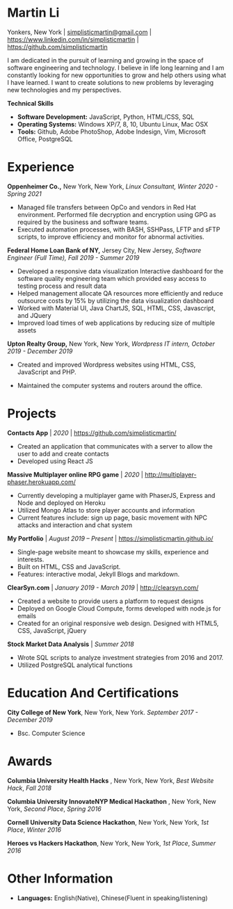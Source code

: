 # Martin Li

Yonkers, New York | simplisticmartin@gmail.com | https://www.linkedin.com/in/simplisticmartin | https://github.com/simplisticmartin

I am dedicated in the pursuit of learning and growing in the space of software engineering and technology. I believe in life long learning and I am constantly looking for new opportunities to grow and help others using what I have learned. I want to create solutions to new problems by leveraging new technologies and my perspectives.

**Technical Skills**

- **Software Development:** JavaScript, Python, HTML/CSS, SQL
- **Operating Systems:** Windows XP/7, 8, 10, Ubuntu Linux, Mac OSX
- **Tools:** Github, Adobe PhotoShop, Adobe Indesign, Vim, Microsoft Office, PostgreSQL

# Experience

**Oppenheimer Co.,** New York, New York, _Linux Consultant, Winter 2020 - Spring 2021_

- Managed file transfers between OpCo and vendors in Red Hat environment. Performed file decryption and encryption using GPG as required by the business and software teams.
- Executed automation processes, with BASH, SSHPass, LFTP and sFTP scripts, to improve efficiency and monitor for abnormal activities.

**Federal Home Loan Bank of NY,** Jersey City, New Jersey, _Software Engineer (Full Time), Fall 2019 - Summer 2019_

- Developed a responsive data visualization Interactive dashboard for the software quality engineering team which provided easy access to testing process and result data
- Helped management allocate QA resources more efficiently and reduce outsource costs by 15% by utilizing the data visualization dashboard
- Worked with Material UI, Java ChartJS, SQL, HTML, CSS, Javascript, and JQuery
- Improved load times of web applications by reducing size of multiple assets

**Upton Realty Group,** New York, New York, _Wordpress IT intern, October 2019 - December 2019_

- Created and improved Wordpress websites using HTML, CSS, JavaScript and PHP.

- Maintained the computer systems and routers around the office.

# Projects

**Contacts App** | _2020_ | https://github.com/simplisticmartin/

- Created an application that communicates with a server to allow the user to add and create contacts
- Developed using React JS

**Massive Multiplayer online RPG game** | _2020_ | http://multiplayer-phaser.herokuapp.com/

- Currently developing a multiplayer game with PhaserJS, Express and Node and deployed on Heroku
- Utilized Mongo Atlas to store player accounts and information
- Current features include: sign up page, basic movement with NPC attacks and interaction and chat system

**My Portfolio** | _August 2019 – Present_ | https://simplisticmartin.github.io/

- Single-page website meant to showcase my skills, experience and interests.
- Built on HTML, CSS and JavaScript.
- Features: interactive modal, Jekyll Blogs and markdown.

**ClearSyn.com** | _January 2019 - March 2019_ | http://clearsyn.com/

- Created a website to provide users a platform to request designs
- Deployed on Google Cloud Compute, forms developed with node.js for emails
- Created for an original responsive web design. Designed with HTML5, CSS, JavaScript, jQuery

**Stock Market Data Analysis** | _Summer 2018_

- Wrote SQL scripts to analyze investment strategies from 2016 and 2017.
- Utilized PostgreSQL analytical functions

# Education And Certifications

**City College of New York**, New York, New York. _September 2017 - December 2019_

- Bsc. Computer Science

# Awards

**Columbia University Health Hacks** , New York, New York, _Best Website Hack_, _Fall 2018_

**Columbia University InnovateNYP Medical Hackathon** , New York, New York, _Second Place_, _Spring 2016_

**Cornell University Data Science Hackathon**, New York, New York, _1st Place_, _Winter 2016_

**Heroes vs Hackers Hackathon**, New York, New York, _1st Place_, _Summer 2016_

# Other Information

- **Languages:** English(Native), Chinese(Fluent in speaking/listening)

